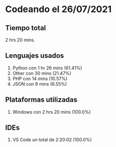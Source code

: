 # Codeando el 26/07/2021

## Tiempo total
2 hrs 20 mins.

## Lenguajes usados
1. Python con 1 hr 26 mins (61.41%)
1. Other con 30 mins (21.47%)
1. PHP con 14 mins (10.57%)
1. JSON con 9 mins (6.55%)

## Plataformas utilizadas
1. Windows con 2 hrs 20 mins (100.0%)

## IDEs
1. VS Code un total de 2:20:02 (100.0%)
